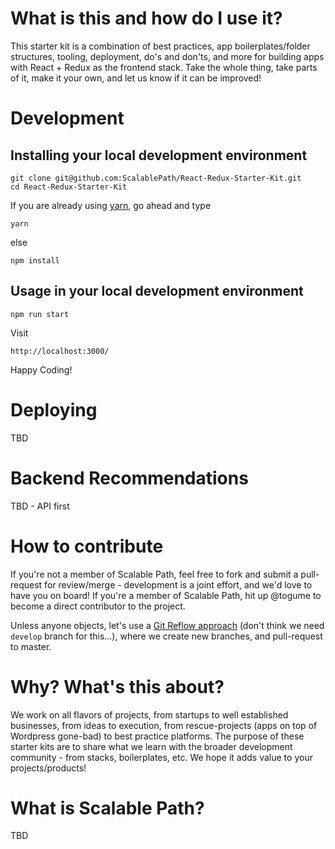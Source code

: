 # What is this and how do I use it?
This starter kit is a combination of best practices, app boilerplates/folder structures, tooling, deployment, do's and don'ts, and more for building apps with React + Redux as the frontend stack. Take the whole thing, take parts of it, make it your own, and let us know if it can be improved!

# Development
## Installing your local development environment
```
git clone git@github.com:ScalablePath/React-Redux-Starter-Kit.git
cd React-Redux-Starter-Kit
```

If you are already using [yarn](https://github.com/yarnpkg/yarn), go ahead and type
```
yarn
```

else
```
npm install
```
## Usage in your local development environment
```
npm run start
```

Visit 
```
http://localhost:3000/
```

Happy Coding!

# Deploying
TBD

# Backend Recommendations
TBD - API first

# How to contribute
If you're not a member of Scalable Path, feel free to fork and submit a pull-request for review/merge - development is a joint effort, and we'd love to have you on board! If you're a member of Scalable Path, hit up @togume to become a direct contributor to the project.

Unless anyone objects, let's use a [Git Reflow approach](https://github.com/reenhanced/gitreflow) (don't think we need `develop` branch for this...), where we create new branches, and pull-request to master.

# Why? What's this about?
We work on all flavors of projects, from startups to well established businesses, from ideas to execution, from rescue-projects (apps on top of Wordpress gone-bad) to best practice platforms. The purpose of these starter kits are to share what we learn with the broader development community - from stacks, boilerplates, etc. We hope it adds value to your projects/products!

# What is Scalable Path?
TBD

